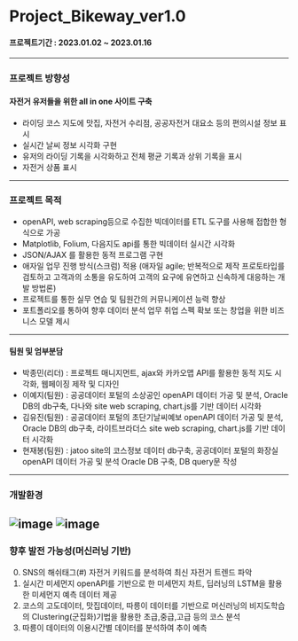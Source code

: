 # Project_Bikeway_ver1.0
#### 프로젝트기간 : 2023.01.02 ~ 2023.01.16
---
### 프로젝트 방향성
#### 자전거 유저들을 위한 all in one 사이트 구축
* 라이딩 코스 지도에 맛집, 자전거 수리점, 공공자전거 대요소 등의 편의시설 정보 표시
* 실시간 날씨 정보 시각화 구현
* 유저의 라이딩 기록을 시각화하고 전체 평균 기록과 상위 기록을 표시
* 자전거 상품 표시
---
### 프로젝트 목적
* openAPI, web scraping등으로 수집한 빅데이터를 ETL 도구를 사용해 접합한 형식으로 가공
* Matplotlib, Folium, 다음지도 api를 통한 빅데이터 실시간 시각화
* JSON/AJAX 를 활용한 동적 프로그램 구현
* 애자일 업무 진행 방식(스크럼) 적용 (애자일 agile; 반복적으로 제작 프로토타입를 검토하고 고객과의 소통을 유도하여 고객의 요구에 유연하고 신속하게 대응하는 개발 방법론)
* 프로젝트를 통한 실무 연습 및 팀원간의 커뮤니케이션 능력 향상
* 포트폴리오를 통하여 향후 데이터 분석 업무 취업 스펙 확보 또는 창업을 위한 비즈니스 모델 제시
---
#### 팀원 및 엄부분담
* 박종민(리더) : 프로젝트 매니지먼트, ajax와 카카오맵 API를 활용한 동적 지도 시각화, 웹페이징 제작 및 디자인
* 이예지(팀원) : 공공데이터 포털의 소상공인 openAPI 데이터 가공 및 분석, Oracle DB의 db구축, 다나와 site web scraping, chart.js를 기반 데이터 시각화
* 김유진(팀원) : 공공데이터 포털의 초단기날씨예보 openAPI  데이터 가공 및 분석, Oracle DB의 db구축, 라이트브라더스 site web scraping, chart.js를 기반 데이터 시각화
* 현재봉(팀원) : jatoo site의 코스정보 데이터 db구축, 공공데이터 포털의 화장실 openAPI 데이터 가공 및 분석 Oracle DB 구축, DB query문 작성
---
### 개발환경
![image](https://user-images.githubusercontent.com/113589300/215642961-b24b708e-26db-498a-8888-88bea76eb655.png)
![image](https://user-images.githubusercontent.com/113589300/215643112-5f4c3854-e17b-46cf-82a2-1bf350ea802a.png)
---
### 향후 발전 가능성(머신러닝 기반)
0. SNS의 해쉬태그(#) 자전거 키워드를 분석하여 최신 자전거 트렌드 파악
1. 실시간 미세먼지 openAPI를 기반으로 한 미세먼지 차트, 딥러닝의 LSTM을 활용한 미세먼지 예측 데이터 제공
2. 코스의 고도데이터, 맛집데이터, 따릉이 데이터를 기반으로 머신러닝의 비지도학습의 Clustering(군집화)기법을 활용한 초급,중급,고급 등의 코스 분석
3. 따릉이 데이터의 이용시간별 데이터를 분석하여 추이 예측
